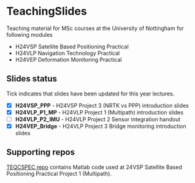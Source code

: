# TeachingSlides

Teaching material for MSc courses at the University of Nottingham for following modules

* H24VSP Satellite Based Positioning Practical
* H24VLP Navigation Technology Practical
* H24VEP Deformation Monitoring Practical

## Slides status

Tick indicates that slides have been updated for this year lectures.

- [x] **H24VSP_PPP** - H24VSP Project 3 (NRTK vs PPP) introduction slides
- [x] **H24VLP_P1_MP** - H24VLP Project 1 (Multipath) introduction slides
- [ ] **H24VLP_P2_IMU** -  H24VLP Project 2 Sensor integration handout
- [x] **H24VEP_Bridge** -  H24VLP Project 3 Bridge monitoring introduction slides

## Supporting repos

[TEQCSPEC repo](https://github.com/DfAC/TEQCSPEC) contains Matlab code used at 24VSP Satellite Based Positioning Practical Project 1 (Multipath).

